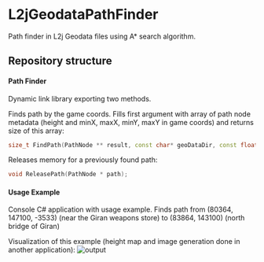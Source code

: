 # L2jGeodataPathFinder
Path finder in L2j Geodata files using A* search algorithm.
## Repository structure
#### Path Finder
Dynamic link library exporting two methods.

Finds path by the game coords. Fills first argument with array of path node metadata (height and minX, maxX, minY, maxY in game coords) and returns size of this array:
```cpp
size_t FindPath(PathNode ** result, const char* geoDataDir, const float startX, const float startY, const float startZ, const float endX, const float endY, const uint16_t maxPassableHeight);
```
Releases memory for a previously found path:
```cpp
void ReleasePath(PathNode * path);
```

#### Usage Example
Console C# application with usage example.
Finds path from (80364, 147100, -3533) (near the Giran weapons store) to (83864, 143100) (north bridge of Giran)

Visualization of this example (height map and image generation done in another application):
![output](https://github.com/k0t9i/L2jGeodataPathFinder/assets/7733997/825cdb90-adc1-4ed2-a9ea-7d841f139e9c)


